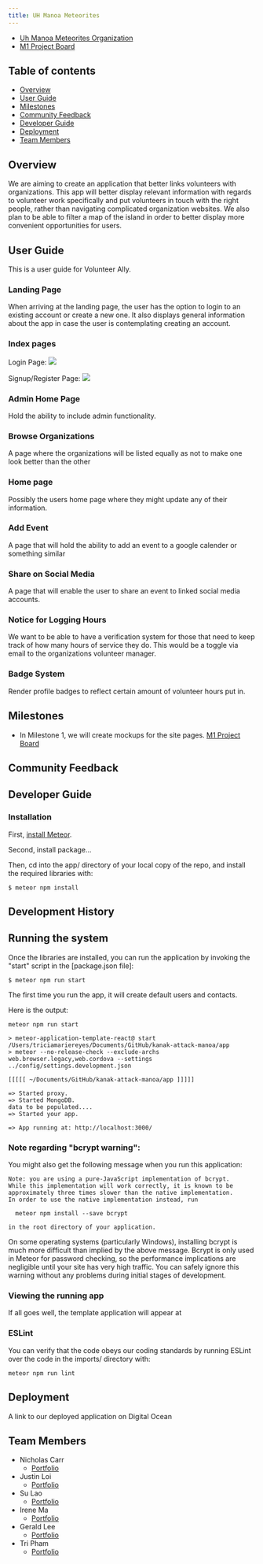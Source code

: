 ```yaml
---
title: UH Manoa Meteorites
---
```

* [Uh Manoa Meteorites Organization](https://github.com/uh-manoa-meteorites)
* [M1 Project Board](https://github.com/uh-manoa-meteorites/uh-manoa-meteorites.github.io/projects/1?add_cards_query=is%3Aopen)

## Table of contents
* [Overview](#overview)
* [User Guide](#user-guide)
* [Milestones](#milestones)
* [Community Feedback](#community-feedback)
* [Developer Guide](#developer-guide)
* [Deployment](#deployment)
* [Team Members](#team-members)

## Overview

We are aiming to create an application that better links volunteers with organizations. This app will better display relevant information with regards to volunteer work specifically and put volunteers in touch with the right people, rather than navigating complicated organization websites. We also plan to be able to filter a map of the island in order to better display more convenient opportunities for users. 

## User Guide

This is a user guide for Volunteer Ally.

### Landing Page

When arriving at the landing page, the user has the option to login to an existing account or create a new one. It also displays general information about the app in case the user is contemplating creating an account.

### Index pages


Login Page:
<img src="./images/sign-in-page.png">

Signup/Register Page:
<img src="./images/volunteer-sign-up-page.png">

### Admin Home Page

Hold the ability to include admin functionality.


### Browse Organizations

A page where the organizations will be listed equally as not to make one look better than the other

### Home page

Possibly the users home page where they might update any of their information.

### Add Event

A page that will hold the ability to add an event to a google calender or something similar

### Share on Social Media

A page that will enable the user to share an event to linked social media accounts.

### Notice for Logging Hours

We want to be able to have a verification system for those that need to keep track of how many hours of service they do. This would be a toggle via email to the organizations volunteer manager.

### Badge System

Render profile badges to reflect certain amount of volunteer hours put in.

## Milestones

* In Milestone 1, we will create mockups for the site pages. [M1 Project Board](https://github.com/uh-manoa-meteorites/uh-manoa-meteorites.github.io/projects/1?add_cards_query=is%3Aopen)

## Community Feedback


## Developer Guide

### Installation

First, [install Meteor](https://www.meteor.com/install).

Second, install package...

Then, cd into the app/ directory of your local copy of the repo, and install the required libraries with:

```
$ meteor npm install
```

## Development History


## Running the system

Once the libraries are installed, you can run the application by invoking the "start" script in the [package.json file]:

```
$ meteor npm run start
```

The first time you run the app, it will create default users and contacts.

Here is the output:

```
meteor npm run start

> meteor-application-template-react@ start /Users/triciamariereyes/Documents/GitHub/kanak-attack-manoa/app
> meteor --no-release-check --exclude-archs web.browser.legacy,web.cordova --settings ../config/settings.development.json

[[[[[ ~/Documents/GitHub/kanak-attack-manoa/app ]]]]]

=> Started proxy.                             
=> Started MongoDB.                           
data to be populated....
=> Started your app.

=> App running at: http://localhost:3000/
```


### Note regarding "bcrypt warning":

You might also get the following message when you run this application:

```
Note: you are using a pure-JavaScript implementation of bcrypt.
While this implementation will work correctly, it is known to be
approximately three times slower than the native implementation.
In order to use the native implementation instead, run

  meteor npm install --save bcrypt

in the root directory of your application.
```

On some operating systems (particularly Windows), installing bcrypt is much more difficult than implied by the above message. Bcrypt is only used in Meteor for password checking, so the performance implications are negligible until your site has very high traffic. You can safely ignore this warning without any problems during initial stages of development.

### Viewing the running app

If all goes well, the template application will appear at 

### ESLint

You can verify that the code obeys our coding standards by running ESLint over the code in the imports/ directory with:

```
meteor npm run lint
```

## Deployment
A link to our deployed application on Digital Ocean 

## Team Members
* Nicholas Carr
    * [Portfolio](https://nicholasbcarr.github.io/)
* Justin Loi
    * [Portfolio](https://justin-loi.github.io/)
* Su Lao
    * [Portfolio](https://sulao1999.github.io/)
* Irene Ma
    * [Portfolio](https://irene-ma.github.io/)
* Gerald Lee
    * [Portfolio](https://glee25.github.io/)
* Tri Pham
	* [Portfolio](https://tricpham.github.io/)


